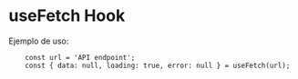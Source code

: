 # useFetch Hook

Ejemplo de uso:
```
    const url = 'API endpoint';
    const { data: null, loading: true, error: null } = useFetch(url);

```